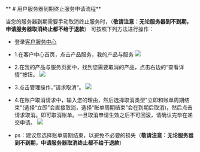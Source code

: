 <!-- --- tag: faq 服务器到期终止 独立服务器 客户中心 -->
<!-- --- title:  用户服务器到期终止服务申请流程 -->
** # 用户服务器到期终止服务申请流程**

当您的服务器到期需要手动取消终止服务时，（**敬请注意：无论服务器到不到期，申请服务器取消终止都不给于退款**）
可按照下列方法进行操作：

*  登录[客户服务中心](http://portal.51hosting.com/clientarea.php)

* 1.在客户中心首页，点击产品服务，我的产品与服务
![](http://chuantu.biz/t2/22/1451367839x-1376440231.png)

* 2.在我的产品与服务页面中，找到您需要取消的产品，点击右边的“查看详情“按钮。
![](http://chuantu.biz/t2/22/1451367897x-1376440231.png)

* 3.点击管理操作，”请求取消“。
![](http://chuantu.biz/t2/22/1451367977x-1376440231.png)

* 4.在账户取消请求中，输入您的理由，然后选择取消类型"立即和账单周期结束"(选择“立即”会直接取消，选择“账单周期结束”会在到期后取消)，然后点击请求取消。即可取消账单。一旦取消申请生效之后不可回滚，请确认完毕在递交申请。
![](http://chuantu.biz/t2/22/1451367934x-1376440231.png)


* ps：建议您选择账单周期结束，以避免不必要的损失（**敬请注意：无论服务器到不到期，申请服务器取消终止都不给于退款**）